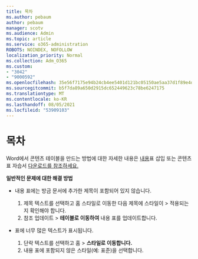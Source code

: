 ```yaml
---
title: 목차
ms.author: pebaum
author: pebaum
manager: scotv
ms.audience: Admin
ms.topic: article
ms.service: o365-administration
ROBOTS: NOINDEX, NOFOLLOW
localization_priority: Normal
ms.collection: Adm_O365
ms.custom:
- "3042"
- "9000592"
ms.openlocfilehash: 35e56f7175e94b24cb4ee5401d121bc05150ae5aa37d1f89e4da5989a80906e5
ms.sourcegitcommit: b5f7da89a650d2915dc652449623c78be6247175
ms.translationtype: MT
ms.contentlocale: ko-KR
ms.lasthandoff: 08/05/2021
ms.locfileid: "53909103"
---
```

# <a name="table-of-contents"></a>목차

Word에서 콘텐츠 테이블을 만드는 방법에 대한 자세한 내용은 [내용](https://support.office.com/article/882e8564-0edb-435e-84b5-1d8552ccf0c0)표 삽입 또는 콘텐츠 표 자습서 [다운로드를 참조하세요.](https://go.microsoft.com/fwlink/?linkid=2065106)

**일반적인 문제에 대한 해결 방법**

- 내용 표에는 방금 문서에 추가한 제목이 포함되어 있지 않습니다.
  1. 제목 텍스트를 선택하고 홈 스타일로 이동한 다음 제목에 스타일이  >  적용되는지 확인해야 합니다.
  2. 참조 업데이트  >  **테이블로 이동하여** 내용 표를 업데이트합니다.

- 표에 너무 많은 텍스트가 표시됩니다. 
  1. 단락 텍스트를 선택하고 홈   >  **스타일로 이동합니다.**
  2. 내용 표에 포함되지 않은 스타일(예: 표준)을 선택합니다.